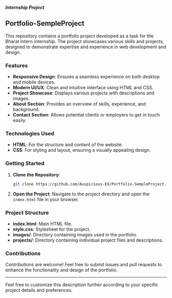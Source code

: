 ***Internship Project***

## Portfolio-SempleProject

This repository contains a portfolio project developed as a task for the Bharat Intern internship. The project showcases various skills and projects, designed to demonstrate expertise and experience in web development and design.

### Features
- **Responsive Design**: Ensures a seamless experience on both desktop and mobile devices.
- **Modern UI/UX**: Clean and intuitive interface using HTML and CSS.
- **Project Showcase**: Displays various projects with descriptions and images.
- **About Section**: Provides an overview of skills, experience, and background.
- **Contact Section**: Allows potential clients or employers to get in touch easily.

### Technologies Used
- **HTML**: For the structure and content of the website.
- **CSS**: For styling and layout, ensuring a visually appealing design.

### Getting Started
1. **Clone the Repository**:
   ```bash
   git clone https://github.com/Auspicious-EX/Portfolio-SempleProject.git
   ```
2. **Open the Project**:
   Navigate to the project directory and open the `index.html` file in your browser.

### Project Structure
- **index.html**: Main HTML file.
- **style.css**: Stylesheet for the project.
- **images/**: Directory containing images used in the portfolio.
- **projects/**: Directory containing individual project files and descriptions.

### Contributions
Contributions are welcome! Feel free to submit issues and pull requests to enhance the functionality and design of the portfolio.

---

Feel free to customize this description further according to your specific project details and preferences.